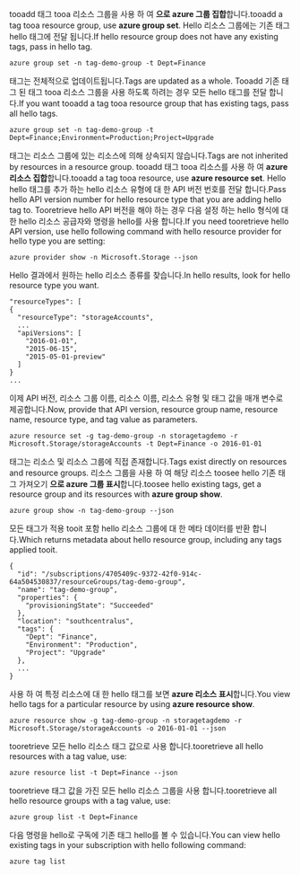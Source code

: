 <span data-ttu-id="57d97-101">tooadd 태그 tooa 리소스 그룹을 사용 하 여 **으로 azure 그룹 집합**합니다.</span><span class="sxs-lookup"><span data-stu-id="57d97-101">tooadd a tag tooa resource group, use **azure group set**.</span></span> <span data-ttu-id="57d97-102">Hello 리소스 그룹에는 기존 태그 hello 태그에 전달 됩니다.</span><span class="sxs-lookup"><span data-stu-id="57d97-102">If hello resource group does not have any existing tags, pass in hello tag.</span></span>

```azurecli
azure group set -n tag-demo-group -t Dept=Finance
```

<span data-ttu-id="57d97-103">태그는 전체적으로 업데이트됩니다.</span><span class="sxs-lookup"><span data-stu-id="57d97-103">Tags are updated as a whole.</span></span> <span data-ttu-id="57d97-104">Tooadd 기존 태그 된 태그 tooa 리소스 그룹을 사용 하도록 하려는 경우 모든 hello 태그를 전달 합니다.</span><span class="sxs-lookup"><span data-stu-id="57d97-104">If you want tooadd a tag tooa resource group that has existing tags, pass all hello tags.</span></span> 

```azurecli
azure group set -n tag-demo-group -t Dept=Finance;Environment=Production;Project=Upgrade
```

<span data-ttu-id="57d97-105">태그는 리소스 그룹에 있는 리소스에 의해 상속되지 않습니다.</span><span class="sxs-lookup"><span data-stu-id="57d97-105">Tags are not inherited by resources in a resource group.</span></span> <span data-ttu-id="57d97-106">tooadd 태그 tooa 리소스를 사용 하 여 **azure 리소스 집합**합니다.</span><span class="sxs-lookup"><span data-stu-id="57d97-106">tooadd a tag tooa resource, use **azure resource set**.</span></span> <span data-ttu-id="57d97-107">Hello hello 태그를 추가 하는 hello 리소스 유형에 대 한 API 버전 번호를 전달 합니다.</span><span class="sxs-lookup"><span data-stu-id="57d97-107">Pass hello API version number for hello resource type that you are adding hello tag to.</span></span> <span data-ttu-id="57d97-108">Tooretrieve hello API 버전을 해야 하는 경우 다음 설정 하는 hello 형식에 대 한 hello 리소스 공급자와 명령을 hello를 사용 합니다.</span><span class="sxs-lookup"><span data-stu-id="57d97-108">If you need tooretrieve hello API version, use hello following command with hello resource provider for hello type you are setting:</span></span>

```azurecli
azure provider show -n Microsoft.Storage --json
```

<span data-ttu-id="57d97-109">Hello 결과에서 원하는 hello 리소스 종류를 찾습니다.</span><span class="sxs-lookup"><span data-stu-id="57d97-109">In hello results, look for hello resource type you want.</span></span>

```azurecli
"resourceTypes": [
{
  "resourceType": "storageAccounts",
  ...
  "apiVersions": [
    "2016-01-01",
    "2015-06-15",
    "2015-05-01-preview"
  ]
}
...
```

<span data-ttu-id="57d97-110">이제 API 버전, 리소스 그룹 이름, 리소스 이름, 리소스 유형 및 태그 값을 매개 변수로 제공합니다.</span><span class="sxs-lookup"><span data-stu-id="57d97-110">Now, provide that API version, resource group name, resource name, resource type, and tag value as parameters.</span></span>

```azurecli
azure resource set -g tag-demo-group -n storagetagdemo -r Microsoft.Storage/storageAccounts -t Dept=Finance -o 2016-01-01
```

<span data-ttu-id="57d97-111">태그는 리소스 및 리소스 그룹에 직접 존재합니다.</span><span class="sxs-lookup"><span data-stu-id="57d97-111">Tags exist directly on resources and resource groups.</span></span> <span data-ttu-id="57d97-112">리소스 그룹을 사용 하 여 해당 리소스 toosee hello 기존 태그 가져오기 **으로 azure 그룹 표시**합니다.</span><span class="sxs-lookup"><span data-stu-id="57d97-112">toosee hello existing tags, get a resource group and its resources with **azure group show**.</span></span>

```azurecli
azure group show -n tag-demo-group --json
```

<span data-ttu-id="57d97-113">모든 태그가 적용 tooit 포함 hello 리소스 그룹에 대 한 메타 데이터를 반환 합니다.</span><span class="sxs-lookup"><span data-stu-id="57d97-113">Which returns metadata about hello resource group, including any tags applied tooit.</span></span>

```azurecli
{
  "id": "/subscriptions/4705409c-9372-42f0-914c-64a504530837/resourceGroups/tag-demo-group",
  "name": "tag-demo-group",
  "properties": {
    "provisioningState": "Succeeded"
  },
  "location": "southcentralus",
  "tags": {
    "Dept": "Finance",
    "Environment": "Production",
    "Project": "Upgrade"
  },
  ...
}
```

<span data-ttu-id="57d97-114">사용 하 여 특정 리소스에 대 한 hello 태그를 보면 **azure 리소스 표시**합니다.</span><span class="sxs-lookup"><span data-stu-id="57d97-114">You view hello tags for a particular resource by using **azure resource show**.</span></span>

```azurecli
azure resource show -g tag-demo-group -n storagetagdemo -r Microsoft.Storage/storageAccounts -o 2016-01-01 --json
```

<span data-ttu-id="57d97-115">tooretrieve 모든 hello 리소스 태그 값으로 사용 합니다.</span><span class="sxs-lookup"><span data-stu-id="57d97-115">tooretrieve all hello resources with a tag value, use:</span></span>

```azurecli
azure resource list -t Dept=Finance --json
```

<span data-ttu-id="57d97-116">tooretrieve 태그 값을 가진 모든 hello 리소스 그룹을 사용 합니다.</span><span class="sxs-lookup"><span data-stu-id="57d97-116">tooretrieve all hello resource groups with a tag value, use:</span></span>

```azurecli
azure group list -t Dept=Finance
```

<span data-ttu-id="57d97-117">다음 명령을 hello로 구독에 기존 태그 hello를 볼 수 있습니다.</span><span class="sxs-lookup"><span data-stu-id="57d97-117">You can view hello existing tags in your subscription with hello following command:</span></span>

```azurecli
azure tag list
```
